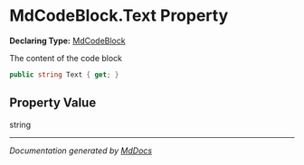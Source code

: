 ﻿# MdCodeBlock.Text Property

**Declaring Type:** [MdCodeBlock](../index.md)

The content of the code block

```csharp
public string Text { get; }
```

## Property Value

string

___

*Documentation generated by [MdDocs](https://github.com/ap0llo/mddocs)*
